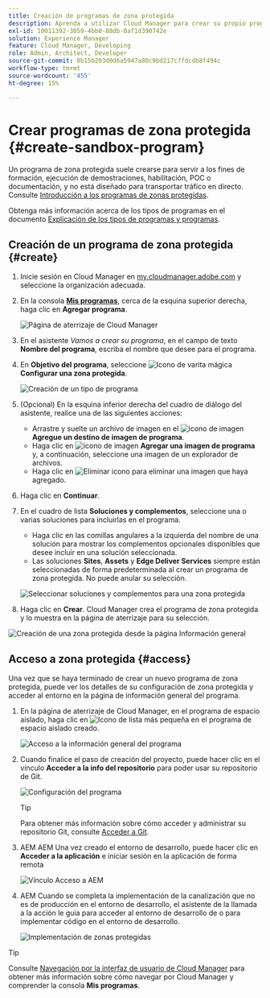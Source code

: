 ```yaml
---
title: Creación de programas de zona protegida
description: Aprenda a utilizar Cloud Manager para crear su propio programa de zona protegida para formación, demostración, POC u otros fines que no sean de producción.
exl-id: 10011392-3059-4bb0-88db-0af1d390742e
solution: Experience Manager
feature: Cloud Manager, Developing
role: Admin, Architect, Developer
source-git-commit: 8b15b203d0d6a5947a80c9bd217c7fdcdb8f494c
workflow-type: tm+mt
source-wordcount: '455'
ht-degree: 15%

---
```


# Crear programas de zona protegida {#create-sandbox-program}

Un programa de zona protegida suele crearse para servir a los fines de formación, ejecución de demostraciones, habilitación, POC o documentación, y no está diseñado para transportar tráfico en directo. Consulte [Introducción a los programas de zonas protegidas](/help/implementing/cloud-manager/getting-access-to-aem-in-cloud/introduction-sandbox-programs.md).

Obtenga más información acerca de los tipos de programas en el documento [Explicación de los tipos de programas y programas](program-types.md).

## Creación de un programa de zona protegida {#create}

1. Inicie sesión en Cloud Manager en [my.cloudmanager.adobe.com](https://my.cloudmanager.adobe.com/) y seleccione la organización adecuada.

1. En la consola **[Mis programas](/help/implementing/cloud-manager/navigation.md#my-programs)**, cerca de la esquina superior derecha, haga clic en **Agregar programa**.

   ![Página de aterrizaje de Cloud Manager](assets/log-in.png)

1. En el asistente *Vamos a crear su programa*, en el campo de texto **Nombre del programa**, escriba el nombre que desee para el programa.

1. En **Objetivo del programa**, seleccione ![Icono de varita mágica](https://spectrum.adobe.com/static/icons/workflow_18/Smock_MagicWand_18_N.svg) **Configurar una zona protegida**.

   ![Creación de un tipo de programa](assets/create-sandbox.png)

1. (Opcional) En la esquina inferior derecha del cuadro de diálogo del asistente, realice una de las siguientes acciones:

   * Arrastre y suelte un archivo de imagen en el ![icono de imagen](https://spectrum.adobe.com/static/icons/workflow_18/Smock_Image_18_N.svg) **Agregue un destino de imagen de programa**.
   * Haga clic en ![icono de imagen](https://spectrum.adobe.com/static/icons/workflow_18/Smock_Image_18_N.svg) **Agregar una imagen de programa** y, a continuación, seleccione una imagen de un explorador de archivos.
   * Haga clic en ![Eliminar icono](https://spectrum.adobe.com/static/icons/workflow_18/Smock_DeleteOutline_18_N.svg) para eliminar una imagen que haya agregado.

1. Haga clic en **Continuar**.

1. En el cuadro de lista **Soluciones y complementos**, seleccione una o varias soluciones para incluirlas en el programa.

   * Haga clic en las comillas angulares a la izquierda del nombre de una solución para mostrar los complementos opcionales disponibles que desee incluir en una solución seleccionada.
   * Las soluciones **Sites**, **Assets** y **Edge Deliver Services** siempre están seleccionadas de forma predeterminada al crear un programa de zona protegida. No puede anular su selección.

   ![Seleccionar soluciones y complementos para una zona protegida](assets/sandbox-solutions-add-ons.png)

1. Haga clic en **Crear**. Cloud Manager crea el programa de zona protegida y lo muestra en la página de aterrizaje para su selección.

![Creación de una zona protegida desde la página Información general](assets/sandbox-setup.png)

## Acceso a zona protegida {#access}

Una vez que se haya terminado de crear un nuevo programa de zona protegida, puede ver los detalles de su configuración de zona protegida y acceder al entorno en la página de información general del programa.

1. En la página de aterrizaje de Cloud Manager, en el programa de espacio aislado, haga clic en ![Icono de lista más pequeña](https://spectrum.adobe.com/static/icons/workflow_18/Smock_More_18_N.svg) en el programa de espacio aislado creado.

   ![Acceso a la información general del programa](assets/program-overview-sandbox.png)

1. Cuando finalice el paso de creación del proyecto, puede hacer clic en el vínculo **Acceder a la info del repositorio** para poder usar su repositorio de Git.

   ![Configuración del programa](assets/create-program4.png)

   >[!TIP]
   >
   >Para obtener más información sobre cómo acceder y administrar su repositorio Git, consulte [Acceder a Git](/help/implementing/cloud-manager/managing-code/accessing-repos.md).

1. AEM AEM Una vez creado el entorno de desarrollo, puede hacer clic en **Acceder a la aplicación** e iniciar sesión en la aplicación de forma remota

   ![Vínculo Acceso a AEM](assets/create-program5.png)

1. AEM Cuando se completa la implementación de la canalización que no es de producción en el entorno de desarrollo, el asistente de la llamada a la acción le guía para acceder al entorno de desarrollo de o para implementar código en el entorno de desarrollo.

   ![Implementación de zonas protegidas](assets/create-program-setup-deploy.png)

>[!TIP]
>
>Consulte [Navegación por la interfaz de usuario de Cloud Manager](/help/implementing/cloud-manager/navigation.md) para obtener más información sobre cómo navegar por Cloud Manager y comprender la consola **Mis programas**.
